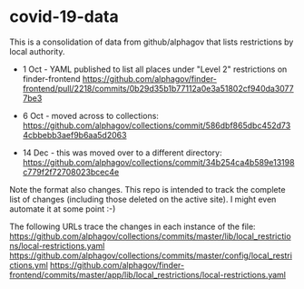 # covid-19-data

This is a consolidation of data from github/alphagov that lists restrictions by local authority.
* 1 Oct - YAML published to list all places under "Level 2" restrictions on finder-frontend
https://github.com/alphagov/finder-frontend/pull/2218/commits/0b29d35b1b77112a0e3a51802cf940da30777be3

* 6 Oct - moved across to collections:
https://github.com/alphagov/collections/commit/586dbf865dbc452d734cbbebb3aef9b6aa5d2063

* 14 Dec - this was moved over to a different directory:
https://github.com/alphagov/collections/commit/34b254ca4b589e13198c779f2f72708023bcec4e

Note the format also changes. This repo is intended to track the complete list of changes (including those deleted on the active site).
I might even automate it at some point :-)

The following URLs trace the changes in each instance of the file:
https://github.com/alphagov/collections/commits/master/lib/local_restrictions/local-restrictions.yaml
https://github.com/alphagov/collections/commits/master/config/local_restrictions.yml
https://github.com/alphagov/finder-frontend/commits/master/app/lib/local_restrictions/local-restrictions.yaml
